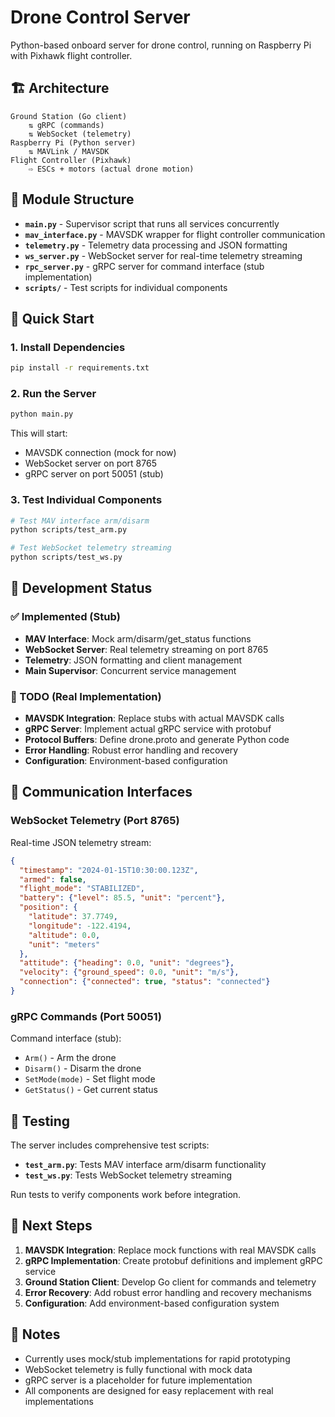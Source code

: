 # Drone Control Server

Python-based onboard server for drone control, running on Raspberry Pi with Pixhawk flight controller.

## 🏗️ Architecture

```
Ground Station (Go client)
    ⇅ gRPC (commands)
    ⇅ WebSocket (telemetry)
Raspberry Pi (Python server)
    ⇅ MAVLink / MAVSDK
Flight Controller (Pixhawk)
    ⇨ ESCs + motors (actual drone motion)
```

## 📁 Module Structure

- **`main.py`** - Supervisor script that runs all services concurrently
- **`mav_interface.py`** - MAVSDK wrapper for flight controller communication
- **`telemetry.py`** - Telemetry data processing and JSON formatting
- **`ws_server.py`** - WebSocket server for real-time telemetry streaming
- **`rpc_server.py`** - gRPC server for command interface (stub implementation)
- **`scripts/`** - Test scripts for individual components

## 🚀 Quick Start

### 1. Install Dependencies

```bash
pip install -r requirements.txt
```

### 2. Run the Server

```bash
python main.py
```

This will start:
- MAVSDK connection (mock for now)
- WebSocket server on port 8765
- gRPC server on port 50051 (stub)

### 3. Test Individual Components

```bash
# Test MAV interface arm/disarm
python scripts/test_arm.py

# Test WebSocket telemetry streaming
python scripts/test_ws.py
```

## 🔧 Development Status

### ✅ Implemented (Stub)
- **MAV Interface**: Mock arm/disarm/get_status functions
- **WebSocket Server**: Real telemetry streaming on port 8765
- **Telemetry**: JSON formatting and client management
- **Main Supervisor**: Concurrent service management

### 🚧 TODO (Real Implementation)
- **MAVSDK Integration**: Replace stubs with actual MAVSDK calls
- **gRPC Server**: Implement actual gRPC service with protobuf
- **Protocol Buffers**: Define drone.proto and generate Python code
- **Error Handling**: Robust error handling and recovery
- **Configuration**: Environment-based configuration

## 📡 Communication Interfaces

### WebSocket Telemetry (Port 8765)
Real-time JSON telemetry stream:
```json
{
  "timestamp": "2024-01-15T10:30:00.123Z",
  "armed": false,
  "flight_mode": "STABILIZED",
  "battery": {"level": 85.5, "unit": "percent"},
  "position": {
    "latitude": 37.7749,
    "longitude": -122.4194,
    "altitude": 0.0,
    "unit": "meters"
  },
  "attitude": {"heading": 0.0, "unit": "degrees"},
  "velocity": {"ground_speed": 0.0, "unit": "m/s"},
  "connection": {"connected": true, "status": "connected"}
}
```

### gRPC Commands (Port 50051)
Command interface (stub):
- `Arm()` - Arm the drone
- `Disarm()` - Disarm the drone  
- `SetMode(mode)` - Set flight mode
- `GetStatus()` - Get current status

## 🧪 Testing

The server includes comprehensive test scripts:

- **`test_arm.py`**: Tests MAV interface arm/disarm functionality
- **`test_ws.py`**: Tests WebSocket telemetry streaming

Run tests to verify components work before integration.

## 🔄 Next Steps

1. **MAVSDK Integration**: Replace mock functions with real MAVSDK calls
2. **gRPC Implementation**: Create protobuf definitions and implement gRPC service
3. **Ground Station Client**: Develop Go client for commands and telemetry
4. **Error Recovery**: Add robust error handling and recovery mechanisms
5. **Configuration**: Add environment-based configuration system

## 📝 Notes

- Currently uses mock/stub implementations for rapid prototyping
- WebSocket telemetry is fully functional with mock data
- gRPC server is a placeholder for future implementation
- All components are designed for easy replacement with real implementations 